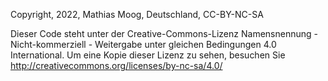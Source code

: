 Copyright, 2022, Mathias Moog, Deutschland, CC-BY-NC-SA

Dieser Code steht unter der Creative-Commons-Lizenz Namensnennung - Nicht-kommerziell - 
Weitergabe unter gleichen Bedingungen 4.0 International. 
Um eine Kopie dieser Lizenz zu sehen, besuchen Sie http://creativecommons.org/licenses/by-nc-sa/4.0/

